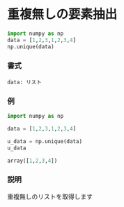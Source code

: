 # 重複無しの要素抽出

```python
import numpy as np
data = [1,2,3,1,2,3,4]
np.unique(data)
```

### 書式

	data: リスト
### 例

```python
import numpy as np

data = [1,2,3,1,2,3,4]

u_data = np.unique(data)
u_data
```

```python
array([1,2,3,4])
```

### 説明

重複無しのリストを取得します